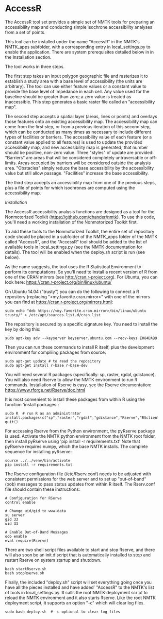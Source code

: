 # AccessR

The AccessR tool set provides a simple set of NMTK tools for preparing an
accessibility map and conducting simple isochrone accessibility analyses
from a set of points.

This tool can be installed under the name "AccessR" in the NMTK's
NMTK_apps subfolder, with a corresponding entry in local_settings.py to
enable the application.  There are system prerequisites detailed below
in in the Installation section.

The tool works in three steps.

The first step takes an input polygon geographic file and rasterizes
it to establish a study area with a base level of accessibility (the
units are arbitrary).  The tool can use either feature values or a
constant value to provide the base level of impedance in each cell.
Any value used for the baseline should be greater than zero; a zero
value is treated as inaccessible.  This step generates a basic raster
file called an "accessibility map".

The second step accepts a spatial layer (areas, lines or points)
and overlays those features onto an existing accessibility map. The
accessibility map can come from the first step, or from a previous
iteration of this second step, which can be conducted as many times
as necessary to include different types of facilities or barriers.
The accessibility value of each feature (or a constant value applied to
all features) is used to update the provided accessibility map, and new
accessibility map is generated; that number should be positive, non-zero
value.  Three "styles" of update are provided: "Barriers" are areas that
will be considered completely untraversable or off-limits.  Areas occupied
by barriers will be considered outside the analysis area.  "Obstacles"
simply reduce the base accessibility by the accessibility value but
still allow passage.  "Facilities" increase the base accessibility.

The third step accepts an accessibility map from one of the previous
steps, plus a file of points for which isochrones are computed using
the accessibility map.

*Installation*

The AccessR accessibility analysis functions are designed as a tool for the
Nonmotorized Toolkit (https://github.com/chander/nmtk).  To use this code,
you'll need a working installation of the Nonmotorized Toolkit first.

To add these tools to the Nonmotorized Toolkit, the entire set of repository
code should be placed in a subfolder of the NMTK_apps folder of the NMTK
called "AccessR", and the "AccessR" tool should be added to the list of
available tools in local_settings.py (see the NMTK documentation for details).
The tool will be enabled when the deploy.sh script is run (see below).

As the name suggests, the tool uses the R Statistical Environment to
perform its computations.  So you'll need to install a recent version
of R from one of the CRAN mirrors (see http://cran.r-project.org).
For Ubuntu, you can look here: https://cran.r-project.org/bin/linux/ubuntu/

On Ubuntu 14.04 ("trusty") you can do the following to connect a
R repository (replacing "&lt;my.favorite.cran.mirror&gt;" with one of the
mirrors you can find at https://cran.r-project.org/mirrors.html:

    sudo echo "deb https://<my.favorite.cran.mirror>/bin/linux/ubuntu trusty/" > /etc/apt/sources.list.d/cran.list
    
The repository is secured by a specific signature key.  You need to
install the key by doing this:

    sudo apt-key adv --keyserver keyserver.ubuntu.com --recv-keys E084DAB9

Then you can run these commands to install R itself, plus the development
environment for compiliing packages from source:

    sudo apt-get update # to read the repository
    sudo apt-get install r-base r-base-dev

You will need several R packages (specifically: sp, raster, rgdal,
gdistance).  You will also need Rserve to allow the NMTK environment
to run R commands.  Installation of Rserve is easy, see the Rserve
documentation: https://www.rforge.net/Rserve/doc.html

It is most convenient to install these packages from within R
using the  function 'install.packages':

    sudo R  # run R as an administrator
    install.packages(c("sp","raster","rgdal","gdistance","Rserve","RSclient"))
    quit()

For accessing Rserve from the Python environment, the pyRserve package
is used.  Activate the NMTK python environment from the NMTK root folder,
then install pyRserve using 'pip install -r requirements.txt' Note that
pyRserve requires numpy, which the base NMTK installs.  The complete
sequence for installing pyRserve:

    source ../../venv/bin/activate
    pip install -r requirements.txt

The Rserve configuration file (/etc/Rserv.conf) needs to be adjusted with
consistent permissions for the web server and to set up "out-of-band" (oob)
messages to pass status updates from within R itself.  The Rserv.conf file
should contain these instructions:

    # Configuration for RServe
    control enable

    # Change uid/gid to www-data
    su server
    gid 33
    uid 33

    # Enable Out-of-Band Messages
    oob enable
    eval require(Rserve)

There are two shell script files available to start and stop Rserve, and
there will also soon be an init.d script that is automatically installed to
stop and restart Rserve on system startup and shutdown.

    bash startRserve.sh
    bash stopRserve.sh

Finally, the included "deploy.sh" script will set everything going once
you have all the pieces installed and have added` "AccessR" to the NMTK's
list of tools in local_settings.py.  It calls the root NMTK deployment script
to reload the NMTK environment and it also starts Rserve.  Like the root NMTK
deployment script, it supports an option "-c" which will clear log files.

    sudo bash deploy.sh  # -c optional to clear log files

